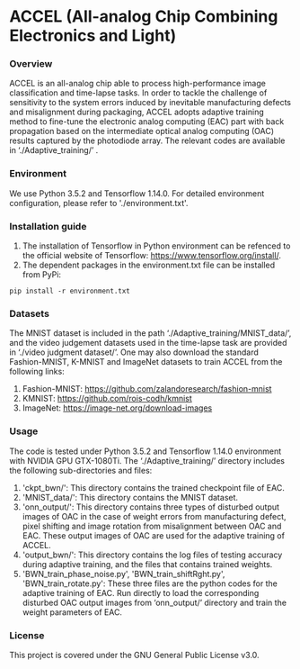 # ACCEL (All-analog Chip Combining Electronics and Light)

### Overview
ACCEL is an all-analog chip able to process high-performance image classification and time-lapse tasks. In order to tackle the challenge of sensitivity to the system errors induced by inevitable manufacturing defects and misalignment during packaging, ACCEL adopts adaptive training method to fine-tune the electronic analog computing (EAC) part with back propagation based on the intermediate optical analog computing (OAC) results captured by the photodiode array. The relevant codes are available in ‘./Adaptive_training/’ .

### Environment
We use Python 3.5.2 and Tensorflow 1.14.0. For detailed environment configuration, please refer to './environment.txt'.

### Installation guide
1) The installation of Tensorflow in Python environment can be refenced to the official website of Tensorflow: https://www.tensorflow.org/install/.
2) The dependent packages in the environment.txt file can be installed from PyPi:
```
pip install -r environment.txt
```
### Datasets
The MNIST dataset is included in the path ‘./Adaptive_training/MNIST_data/’, and the video judgement datasets used in the time-lapse task are provided in ‘./video judgment dataset/’. One may also download the standard Fashion-MNIST, K-MNIST and ImageNet datasets to train ACCEL from the following links:
1. Fashion-MNIST: https://github.com/zalandoresearch/fashion-mnist
2. KMNIST: https://github.com/rois-codh/kmnist
3. ImageNet: https://image-net.org/download-images

### Usage
The code is tested under Python 3.5.2 and Tensorflow 1.14.0 environment with NVIDIA GPU GTX-1080Ti. The ‘./Adaptive_training/’ directory includes the following sub-directories and files:
1. 'ckpt_bwn/': This directory contains the trained checkpoint file of EAC.
2. 'MNIST_data/': This directory contains the MNIST dataset.
3. 'onn_output/': This directory contains three types of disturbed output images of OAC in the case of weight errors from manufacturing defect, pixel shifting and image rotation from misalignment between OAC and EAC. These output images of OAC are used for the adaptive training of ACCEL.
4. 'output_bwn/': This directory contains the log files of testing accuracy during adaptive training, and the files that contains trained weights.
5. 'BWN_train_phase_noise.py', 'BWN_train_shiftRght.py', 'BWN_train_rotate.py': These three files are the python codes for the adaptive training of EAC. Run directly to load the corresponding disturbed OAC output images from ‘onn_output/’ directory and train the weight parameters of EAC.

### License
This project is covered under the GNU General Public License v3.0.
